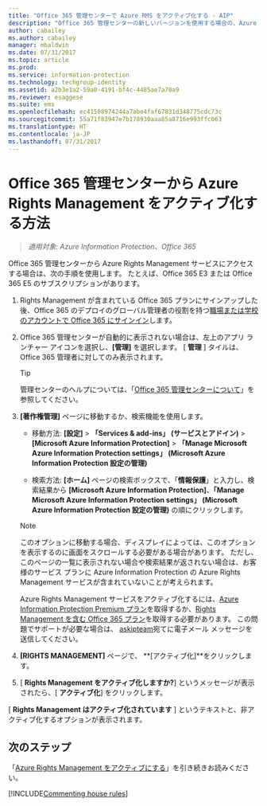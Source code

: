 ```yaml
---
title: "Office 365 管理センターで Azure RMS をアクティブ化する - AIP"
description: "Office 365 管理センターの新しいバージョンを使用する場合の、Azure Rights Management サービスのアクティブ化手順です。"
author: cabailey
ms.author: cabailey
manager: mbaldwin
ms.date: 07/31/2017
ms.topic: article
ms.prod: 
ms.service: information-protection
ms.technology: techgroup-identity
ms.assetid: a2b3e1a2-59a0-4191-bf4c-4485ae7a70a9
ms.reviewer: esaggese
ms.suite: ems
ms.openlocfilehash: ec41508974244a7abe4faf67831d348775cdc73c
ms.sourcegitcommit: 55a71f83947e7b178930aaa85a8716e993ffc063
ms.translationtype: HT
ms.contentlocale: ja-JP
ms.lasthandoff: 07/31/2017
---
```

# <a name="how-to-activate-azure-rights-management-from-the-office-365-admin-center"></a>Office 365 管理センターから Azure Rights Management をアクティブ化する方法

>*適用対象: Azure Information Protection、Office 365*

Office 365 管理センターから Azure Rights Management サービスにアクセスする場合は、次の手順を使用します。 たとえば、Office 365 E3 または Office 365 E5 のサブスクリプションがあります。

1. Rights Management が含まれている Office 365 プランにサインアップした後、Office 365 のデプロイのグローバル管理者の役割を持つ[職場または学校のアカウントで Office 365 にサインイン](https://portal.office.com/)します。

2. Office 365 管理センターが自動的に表示されない場合は、左上のアプリ ランチャー アイコンを選択し、**[管理]** を選択します。 [ **管理** ] タイルは、Office 365 管理者に対してのみ表示されます。

    > [!TIP]
    > 管理センターのヘルプについては、「[Office 365 管理センターについて](https://support.office.com/article/About-the-Office-365-Admin-Center-758befc4-0888-4009-9f14-0d147402fd23)」を参照してください。

3. **[著作権管理]** ページに移動するか、検索機能を使用します。

    - 移動方法: **[設定]** > **「Services & add-ins」 (サービスとアドイン)** > **[Microsoft Azure Information Protection]** > **「Manage Microsoft Azure Information Protection settings」 (Microsoft Azure Information Protection 設定の管理)**

    - 検索方法: **[ホーム]** ページの検索ボックスで、「**情報保護**」と入力し、検索結果から **[Microsoft Azure Information Protection]**、**「Manage Microsoft Azure Information Protection settings」 (Microsoft Azure Information Protection 設定の管理)** の順にクリックします。 
    
    > [!NOTE]
    >このオプションに移動する場合、ディスプレイによっては、このオプションを表示するのに画面をスクロールする必要がある場合があります。 ただし、このページの一覧に表示されない場合や検索結果が返されない場合は、お客様のサービス プランに Azure Information Protection の Azure Rights Management サービスが含まれていないことが考えられます。
    >
    >Azure Rights Management サービスをアクティブ化するには、[Azure Information Protection Premium プラン](https://www.microsoft.com/cloud-platform/azure-information-protection-pricing)を取得するか、[Rights Management を含む Office 365 プラン](http://download.microsoft.com/download/E/C/F/ECF42E71-4EC0-48FF-AA00-577AC14D5B5C/Azure_Information_Protection_licensing_datasheet_EN-US.pdf)を取得する必要があります。 この問題でサポートが必要な場合は、 [askipteam](mailto:askipteam@microsoft.com?subject=I%20cannot%20activate%20RMS)宛てに電子メール メッセージを送信してください。

4. **[RIGHTS MANAGEMENT]** ページで、 **[アクティブ化]**をクリックします。

5. [ **Rights Management をアクティブ化しますか?**] というメッセージが表示されたら、[ **アクティブ化**] をクリックします。

[ **Rights Management はアクティブ化されています** ] というテキストと、非アクティブ化するオプションが表示されます。


## <a name="next-steps"></a>次のステップ
「[Azure Rights Management をアクティブにする](activate-service.md#configuring-onboarding-controls-for-a-phased-deployment)」を引き続きお読みください。

[!INCLUDE[Commenting house rules](../includes/houserules.md)]
